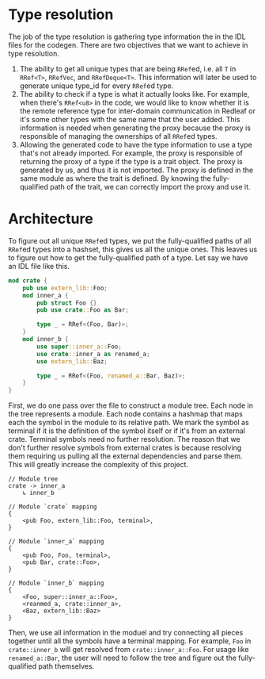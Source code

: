 # Type resolution
The job of the type resolution is gathering type information the in the IDL files for the codegen.
There are two objectives that we want to achieve in type resolution.
1.  The ability to get all unique types that are being `RRef`ed, i.e. all `T` in `RRef<T>`,
    `RRefVec`, and `RRefDeque<T>`. This information will later be used to generate unique type_id
    for every `RRef`ed type.
1.  The ability to check if a type is what it actually looks like. For example, when there's 
    `RRef<u8>` in the code, we would like to know whether it is the remote reference type for
    inter-domain communication in Redleaf or it's some other types with the same name that the user
    added. This information is needed when generating the proxy because the proxy is responsible of
    managing the ownerships of all `RRef`ed types.
1.  Allowing the generated code to have the type information to use a type that's not already
    imported. For example, the proxy is responsible of returning the proxy of a type if the type
    is a trait object. The proxy is generated by us, and thus it is not imported. The proxy is
    defined in the same module as where the trait is defined. By knowing the fully-qualified path
    of the trait, we can correctly import the proxy and use it.


# Architecture
To figure out all unique `RRef`ed types, we put the fully-qualified paths of all `RRef`ed types
into a hashset, this gives us all the unique ones. This leaves us to figure out how to get the
fully-qualified path of a type. Let say we have an IDL file like this.

```rust
mod crate {
    pub use extern_lib::Foo;
    mod inner_a {
        pub struct Foo {}
        pub use crate::Foo as Bar;

        type _ = RRef<(Foo, Bar)>;
    }
    mod inner_b {
        use super::inner_a::Foo;
        use crate::inner_a as renamed_a;
        use extern_lib::Baz;

        type _ = RRef<(Foo, renamed_a::Bar, Baz)>;
    }
}
```

First, we do one pass over the file to construct a module tree. Each node in the tree represents a
module. Each node contains a hashmap that maps each the symbol in the module to its relative path.
We mark the symbol as terminal if it is the definition of the symbol itself or if it's from an
external crate. Terminal symbols need no further resolution. The reason that we don't further
resolve symbols from external crates is because resolving them requiring us pulling all the external
dependencies and parse them. This will greatly increase the complexity of this project. 

```
// Module tree
crate -> inner_a
    ↳ inner_b 

// Module `crate` mapping
{
    <pub Foo, extern_lib::Foo, terminal>,
}

// Module `inner_a` mapping
{
    <pub Foo, Foo, terminal>,
    <pub Bar, crate::Foo>,
}

// Module `inner_b` mapping
{
    <Foo, super::inner_a::Foo>,
    <reanmed_a, crate::inner_a>,
    <Baz, extern_lib::Baz>
}
```

Then, we use all information in the moduel and try connecting all pieces together until all the
symbols have a terminal mapping. For example, `Foo` in `crate::inner_b` will get resolved from
`crate::inner_a::Foo`. For usage like `renamed_a::Bar`, the user will need to follow the tree and
figure out the fully-qualified path themselves.

